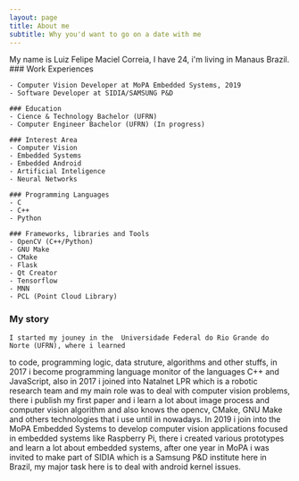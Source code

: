 ```yaml
---
layout: page
title: About me
subtitle: Why you'd want to go on a date with me
---
```


My name is Luiz Felipe Maciel Correia, I have 24, i'm living in Manaus Brazil.
    ### Work Experiences

    - Computer Vision Developer at MoPA Embedded Systems, 2019
    - Software Developer at SIDIA/SAMSUNG P&D 

    ### Education
    - Cience & Technology Bachelor (UFRN)
    - Computer Engineer Bachelor (UFRN) (In progress)

    ### Interest Area
    - Computer Vision
    - Embedded Systems
    - Embedded Android
    - Artificial Inteligence
    - Neural Networks

    ### Programming Languages
    - C
    - C++
    - Python
    
    ### Frameworks, libraries and Tools
    - OpenCV (C++/Python)
    - GNU Make
    - CMake
    - Flask
    - Qt Creator
    - Tensorflow
    - MNN
    - PCL (Point Cloud Library)
    
### My story
    I started my jouney in the  Universidade Federal do Rio Grande do Norte (UFRN), where i learned
to code, programming logic, data struture, algorithms and other stuffs, in 2017 i become
programming language monitor of the languages C++ and JavaScript, also in 2017 i joined into
Natalnet LPR which is a robotic research team and my main role was to deal with computer vision problems, there
i publish my first paper and i learn a lot about image process and computer vision algorithm and also knows the opencv,
CMake, GNU Make and others technologies that i use until in nowadays.
    In 2019 i join into the MoPA Embedded Systems to develop computer vision applications focused in embedded systems like
Raspberry Pi, there i created various prototypes and learn a lot about embedded systems, after one year in MoPA i was invited
to make part of SIDIA which is a Samsung P&D institute here in Brazil, my major task here is to deal with android kernel issues.
